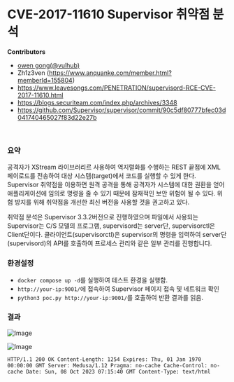 # CVE-2017-11610 Supervisor 취약점 분석

**Contributors**
- [owen gong(@vulhub)](https://github.com/phith0n)
- Zh1z3ven (https://www.anquanke.com/member.html?memberId=155804)
- https://www.leavesongs.com/PENETRATION/supervisord-RCE-CVE-2017-11610.html
- https://blogs.securiteam.com/index.php/archives/3348
- https://github.com/Supervisor/supervisor/commit/90c5df80777bfec03d041740465027f83d22e27b

<br/>

### 요약
공격자가 XStream 라이브러리르 사용하여 역지렬화를 수행하는 REST 끝점에 XML 페이로드를 전송하여 대상 시스템(target)에서 코드를 실행할 수 있게 한다.
Supervisor 취약점을 이용하면 원격 공격을 통해 공격자가 시스템에 대한 권환을 얻어 애플리케이션에 임의로 명령을 줄 수 있기 때문에 잠재적인 보안 위험이 될 수 있다.
위험 방지를 위해 취약점을 개선한 최신 버전을 사용할 것을 권고하고 있다.

취약점 분석은 Supervisor 3.3.2버전으로 진행하였으며 파일에서 사용되는 Supervisor는 C/S 모델의 프로그램, supervisord는 server단, supervisorctl은 Client단이다.
클라이언트(supervisorctl)은 supervisor의 명령을 입력하여 server단(supervisord)의 API를 호출하여 프로세스 관리와 같은 일부 관리를 진행합니다.


### 환경설정
-   `docker compose up -d`를 실행하여 테스트 환경을 실행함.
-   `http://your-ip:9001/`에 접속하여 Supervisor 페이지 접속 및 네트워크 확인
-   `python3 poc.py http://your-ip:9001/`를 호출하여 반환 결과를 읽음. 


### 결과

![Image](https://github.com/Revivekirin/cybersecurity/assets/139988539/50c0af09-1495-495e-b2fc-50c5a182f1e1)


![Image](https://github.com/Revivekirin/cybersecurity/assets/139988539/97b059bd-c899-4ab3-89ab-e3ebf25216e3)

 `HTTP/1.1 200 OK
Content-Length: 1254
Expires: Thu, 01 Jan 1970 00:00:00 GMT
Server: Medusa/1.12
Pragma: no-cache
Cache-Control: no-cache
Date: Sun, 08 Oct 2023 07:15:40 GMT
Content-Type: text/html `
